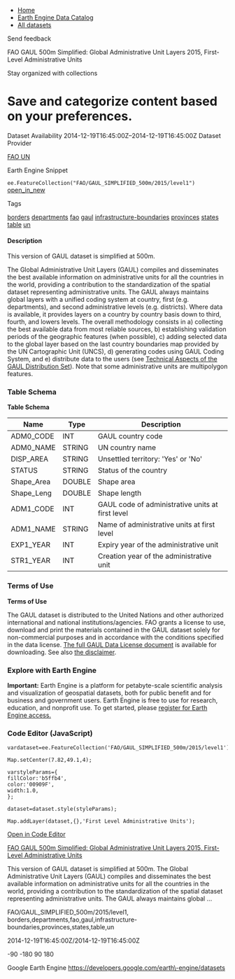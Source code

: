 



* [Home](https://developers.google.com/)
* [Earth Engine Data Catalog](https://developers.google.com/earth-engine/datasets)
* [All datasets](https://developers.google.com/earth-engine/datasets/catalog)





 
 
 Send feedback
 
 

FAO GAUL 500m Simplified: Global Administrative Unit Layers 2015, First\-Level Administrative Units


 
 Stay organized with collections
 

 
 Save and categorize content based on your preferences.
=====================================================================================================================================================================================================








Dataset Availability
2014\-12\-19T16:45:00Z–2014\-12\-19T16:45:00Z
Dataset Provider


[FAO UN](http://www.fao.org/geonetwork/srv/en/metadata.show?id=12691)



Earth Engine Snippet


`ee.FeatureCollection("FAO/GAUL_SIMPLIFIED_500m/2015/level1")` 
[open\_in\_new](https://code.earthengine.google.com/?scriptPath=Examples:Datasets/FAO/FAO_GAUL_SIMPLIFIED_500m_2015_level1)





Tags


[borders](/earth-engine/datasets/tags/borders)
[departments](/earth-engine/datasets/tags/departments)
[fao](/earth-engine/datasets/tags/fao)
[gaul](/earth-engine/datasets/tags/gaul)
[infrastructure\-boundaries](/earth-engine/datasets/tags/infrastructure-boundaries)
[provinces](/earth-engine/datasets/tags/provinces)
[states](/earth-engine/datasets/tags/states)
[table](/earth-engine/datasets/tags/table)
[un](/earth-engine/datasets/tags/un)








#### Description



This version of GAUL dataset is simplified at 500m.


The Global Administrative Unit Layers (GAUL) compiles and disseminates the
best available information on administrative units for all the countries in
the world, providing a contribution to the standardization of the spatial
dataset representing administrative units. The GAUL always maintains global
layers with a unified coding system at country, first (e.g. departments),
and second administrative levels (e.g. districts). Where data is available,
it provides layers on a country by country basis down to third, fourth, and
lowers levels. The overall methodology consists in a) collecting the best
available data from most reliable sources, b) establishing validation
periods of the geographic features (when possible), c) adding selected data
to the global layer based on the last country boundaries map provided by
the UN Cartographic Unit (UNCS), d) generating codes using GAUL Coding
System, and e) distribute data to the users
(see [Technical Aspects of the GAUL Distribution Set](https://sgst.wr.usgs.gov/gfsad30/FAO_GUAL/TechnicalAspectsGAUL2015_Doc1.pdf)).
Note that some administrative units are multipolygon features.





### Table Schema


**Table Schema**




| Name | Type | Description |
| --- | --- | --- |
| ADM0\_CODE | INT | GAUL country code |
| ADM0\_NAME | STRING | UN country name |
| DISP\_AREA | STRING | Unsettled territory: 'Yes' or 'No' |
| STATUS | STRING | Status of the country |
| Shape\_Area | DOUBLE | Shape area |
| Shape\_Leng | DOUBLE | Shape length |
| ADM1\_CODE | INT | GAUL code of administrative units at first level |
| ADM1\_NAME | STRING | Name of administrative units at first level |
| EXP1\_YEAR | INT | Expiry year of the administrative unit |
| STR1\_YEAR | INT | Creation year of the administrative unit |




### Terms of Use


**Terms of Use**


The GAUL dataset is distributed to the United Nations and other authorized
international and national institutions/agencies. FAO grants a license to
use, download and print the materials contained in the GAUL dataset solely
for non\-commercial purposes and in accordance with the conditions specified
in the data license.
[The full GAUL Data License document](https://developers.google.com/earth-engine/datasets/catalog/DataLicenseGAUL2015.pdf)
is available for downloading. See also
[the disclaimer](https://developers.google.com/earth-engine/datasets/catalog/DisclaimerGAUL2015.pdf).




### Explore with Earth Engine


**Important:** 
 Earth Engine is a platform for petabyte\-scale scientific analysis and visualization of
 geospatial datasets, both for public benefit and for business and government users.
 Earth Engine is free to use for research, education, and nonprofit use. To get started, please
 [register for Earth Engine access.](https://console.cloud.google.com/earth-engine)



### Code Editor (JavaScript)



```
vardataset=ee.FeatureCollection('FAO/GAUL_SIMPLIFIED_500m/2015/level1');

Map.setCenter(7.82,49.1,4);

varstyleParams={
fillColor:'b5ffb4',
color:'00909F',
width:1.0,
};

dataset=dataset.style(styleParams);

Map.addLayer(dataset,{},'First Level Administrative Units');
```



[Open in Code Editor](https://code.earthengine.google.com/?scriptPath=Examples:Datasets/FAO/FAO_GAUL_SIMPLIFIED_500m_2015_level1)


[FAO GAUL 500m Simplified: Global Administrative Unit Layers 2015, First\-Level Administrative Units](/earth-engine/datasets/catalog/FAO_GAUL_SIMPLIFIED_500m_2015_level1)

This version of GAUL dataset is simplified at 500m. The Global Administrative Unit Layers (GAUL) compiles and disseminates the best available information on administrative units for all the countries in the world, providing a contribution to the standardization of the spatial dataset representing administrative units. The GAUL always maintains global …

 FAO/GAUL\_SIMPLIFIED\_500m/2015/level1,
 borders,departments,fao,gaul,infrastructure\-boundaries,provinces,states,table,un

2014\-12\-19T16:45:00Z/2014\-12\-19T16:45:00Z



 \-90 \-180 90 180
 



Google Earth Engine
https://developers.google.com/earth\-engine/datasets








